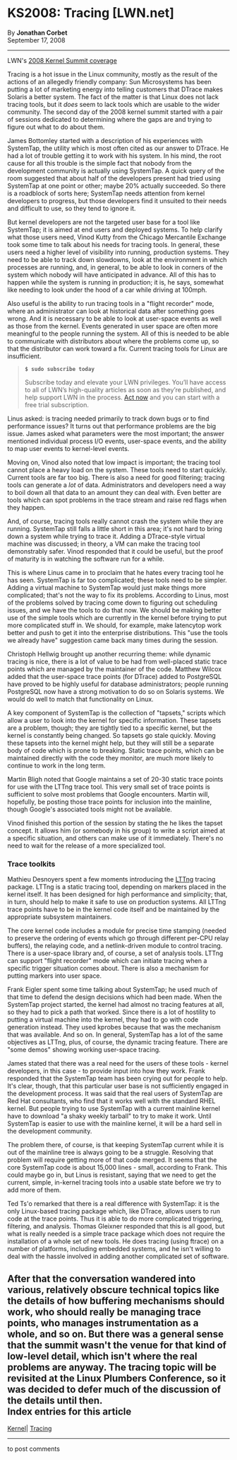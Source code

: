 # KS2008: Tracing [LWN.net]

By **Jonathan Corbet**  
September 17, 2008 

* * *

LWN's [2008 Kernel Summit coverage](/Articles/KernelSummit2008/)

Tracing is a hot issue in the Linux community, mostly as the result of the actions of an allegedly friendly company: Sun Microsystems has been putting a lot of marketing energy into telling customers that DTrace makes Solaris a better system. The fact of the matter is that Linux does not lack tracing tools, but it _does_ seem to lack tools which are usable to the wider community. The second day of the 2008 kernel summit started with a pair of sessions dedicated to determining where the gaps are and trying to figure out what to do about them. 

James Bottomley started with a description of his experiences with SystemTap, the utility which is most often cited as our answer to DTrace. He had a lot of trouble getting it to work with his system. In his mind, the root cause for all this trouble is the simple fact that nobody from the development community is actually using SystemTap. A quick query of the room suggested that about half of the developers present had tried using SystemTap at one point or other; maybe 20% actually succeeded. So there is a roadblock of sorts here; SystemTap needs attention from kernel developers to progress, but those developers find it unsuited to their needs and difficult to use, so they tend to ignore it. 

But kernel developers are not the targeted user base for a tool like SystemTap; it is aimed at end users and deployed systems. To help clarify what those users need, Vinod Kutty from the Chicago Mercantile Exchange took some time to talk about his needs for tracing tools. In general, these users need a higher level of visibility into running, production systems. They need to be able to track down slowdowns, look at the environment in which processes are running, and, in general, to be able to look in corners of the system which nobody will have anticipated in advance. All of this has to happen while the system is running in production; it is, he says, somewhat like needing to look under the hood of a car while driving at 100mph. 

Also useful is the ability to run tracing tools in a "flight recorder" mode, where an administrator can look at historical data after something goes wrong. And it is necessary to be able to look at user-space events as well as those from the kernel. Events generated in user space are often more meaningful to the people running the system. All of this is needed to be able to communicate with distributors about where the problems come up, so that the distributor can work toward a fix. Current tracing tools for Linux are insufficient. 

> **`$ sudo subscribe today`**
> 
> Subscribe today and elevate your LWN privileges. You’ll have access to all of LWN’s high-quality articles as soon as they’re published, and help support LWN in the process. [Act now](https://lwn.net/Promo/nst-sudo/claim) and you can start with a free trial subscription. 

Linus asked: is tracing needed primarily to track down bugs or to find performance issues? It turns out that performance problems are the big issue. James asked what parameters were the most important; the answer mentioned individual process I/O events, user-space events, and the ability to map user events to kernel-level events. 

Moving on, Vinod also noted that low impact is important; the tracing tool cannot place a heavy load on the system. These tools need to start quickly. Current tools are far too big. There is also a need for good filtering; tracing tools can generate a _lot_ of data. Administrators and developers need a way to boil down all that data to an amount they can deal with. Even better are tools which can spot problems in the trace stream and raise red flags when they happen. 

And, of course, tracing tools really cannot crash the system while they are running. SystemTap still falls a little short in this area; it's not hard to bring down a system while trying to trace it. Adding a DTrace-style virtual machine was discussed; in theory, a VM can make the tracing tool demonstrably safer. Vinod responded that it could be useful, but the proof of maturity is in watching the software run for a while. 

This is where Linus came in to proclaim that he hates every tracing tool he has seen. SystemTap is far too complicated; these tools need to be simpler. Adding a virtual machine to SystemTap would just make things more complicated; that's not the way to fix its problems. According to Linus, most of the problems solved by tracing come down to figuring out scheduling issues, and we have the tools to do that now. We should be making better use of the simple tools which are currently in the kernel before trying to put more complicated stuff in. We should, for example, make latencytop work better and push to get it into the enterprise distributions. This "use the tools we already have" suggestion came back many times during the session. 

Christoph Hellwig brought up another recurring theme: while dynamic tracing is nice, there is a lot of value to be had from well-placed static trace points which are managed by the maintainer of the code. Matthew Wilcox added that the user-space trace points (for DTrace) added to PostgreSQL have proved to be highly useful for database administrators; people running PostgreSQL now have a strong motivation to do so on Solaris systems. We would do well to match that functionality on Linux. 

A key component of SystemTap is the collection of "tapsets," scripts which allow a user to look into the kernel for specific information. These tapsets are a problem, though; they are tightly tied to a specific kernel, but the kernel is constantly being changed. So tapsets go stale quickly. Moving these tapsets into the kernel might help, but they will still be a separate body of code which is prone to breaking. Static trace points, which can be maintained directly with the code they monitor, are much more likely to continue to work in the long term. 

Martin Bligh noted that Google maintains a set of 20-30 static trace points for use with the LTTng trace tool. This very small set of trace points is sufficient to solve most problems that Google encounters. Martin will, hopefully, be posting those trace points for inclusion into the mainline, though Google's associated tools might not be available. 

Vinod finished this portion of the session by stating the he likes the tapset concept. It allows him (or somebody in his group) to write a script aimed at a specific situation, and others can make use of it immediately. There's no need to wait for the release of a more specialized tool. 

### Trace toolkits

Mathieu Desnoyers spent a few moments introducing the [LTTng](http://ltt.polymtl.ca/) tracing package. LTTng is a static tracing tool, depending on markers placed in the kernel itself. It has been designed for high performance and simplicity; that, in turn, should help to make it safe to use on production systems. All LTTng trace points have to be in the kernel code itself and be maintained by the appropriate subsystem maintainers. 

The core kernel code includes a module for precise time stamping (needed to preserve the ordering of events which go through different per-CPU relay buffers), the relaying code, and a netlink-driven module to control tracing. There is a user-space library and, of course, a set of analysis tools. LTTng can support "flight recorder" mode which can initiate tracing when a specific trigger situation comes about. There is also a mechanism for putting markers into user space. 

Frank Eigler spent some time talking about SystemTap; he used much of that time to defend the design decisions which had been made. When the SystemTap project started, the kernel had almost no tracing features at all, so they had to pick a path that worked. Since there is a lot of hostility to putting a virtual machine into the kernel, they had to go with code generation instead. They used kprobes because that was the mechanism that was available. And so on. In general, SystemTap has a lot of the same objectives as LTTng, plus, of course, the dynamic tracing feature. There are "some demos" showing working user-space tracing. 

James stated that there was a real need for the users of these tools - kernel developers, in this case - to provide input into how they work. Frank responded that the SystemTap team has been crying out for people to help. It's clear, though, that this particular user base is not sufficiently engaged in the development process. It was said that the real users of SystemTap are Red Hat consultants, who find that it works well with the standard RHEL kernel. But people trying to use SystemTap with a current mainline kernel have to download "a shaky weekly tarball" to try to make it work. Until SystemTap is easier to use with the mainline kernel, it will be a hard sell in the development community. 

The problem there, of course, is that keeping SystemTap current while it is out of the mainline tree is always going to be a struggle. Resolving that problem will require getting more of that code merged. It seems that the core SystemTap code is about 15,000 lines - small, according to Frank. This could maybe go in, but Linus is resistant, saying that we need to get the current, simple, in-kernel tracing tools into a usable state before we try to add more of them. 

Ted Ts'o remarked that there is a real difference with SystemTap: it is the only Linux-based tracing package which, like DTrace, allows users to run code at the trace points. Thus it is able to do more complicated triggering, filtering, and analysis. Thomas Gleixner responded that this is all good, but what is really needed is a simple trace package which does not require the installation of a whole set of new tools. He does tracing (using ftrace) on a number of platforms, including embedded systems, and he isn't willing to deal with the hassle involved in adding another complicated set of software. 

After that the conversation wandered into various, relatively obscure technical topics like the details of how buffering mechanisms should work, who should really be managing trace points, who manages instrumentation as a whole, and so on. But there was a general sense that the summit wasn't the venue for that kind of low-level detail, which isn't where the real problems are anyway. The tracing topic will be revisited at the Linux Plumbers Conference, so it was decided to defer much of the discussion of the details until then.  
Index entries for this article  
---  
[Kernel](/Kernel/Index)| [Tracing](/Kernel/Index#Tracing)  
  


* * *

to post comments 
